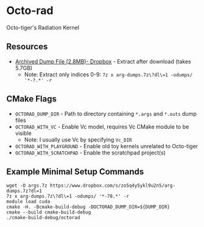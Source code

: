# Octo-rad
Octo-tiger's Radiation Kernel

## Resources
* [Archived Dump File (2.8MB)- Dropbox](https://www.dropbox.com/s/zo5q4y5ykl9u2n5/arg-dumps.7z?dl=1) - Extract after download (takes 5.7GB)
    * Note: Extract only indices 0-9: `7z x arg-dumps.7z\?dl\=1 -odumps/ '*-?.*' -r`

## CMake Flags
* `OCTORAD_DUMP_DIR` - Path to directory containing `*.args` and `*.outs` dump files
* `OCTORAD_WITH_VC` - Enable Vc model, requires Vc CMake module to be visible
    * Note: I usually use Vc by specifying `Vc_DIR`
* `OCTORAD_WITH_PLAYGROUND` - Enable old toy kernels unrelated to Octo-tiger
* `OCTORAD_WITH_SCRATCHPAD` - Enable the scratchpad project(s)

## Example Minimal Setup Commands
```
wget -O args.7z https://www.dropbox.com/s/zo5q4y5ykl9u2n5/arg-dumps.7z?dl=1
7z x arg-dumps.7z\?dl\=1 -odumps/ '*-78.*' -r
module load cuda
cmake -H. -Bcmake-build-debug -DOCTORAD_DUMP_DIR=${DUMP_DIR}
cmake --build cmake-build-debug
./cmake-build-debug/octorad
```


